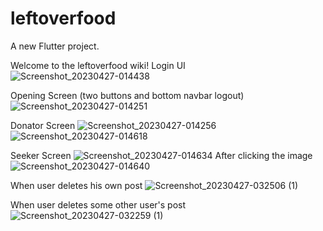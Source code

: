 # leftoverfood

A new Flutter project.

Welcome to the leftoverfood wiki!
Login UI
![Screenshot_20230427-014438](https://user-images.githubusercontent.com/109758129/234693053-f6b4428c-f08a-48eb-98ff-7cbcc7863ba9.jpg)

Opening Screen (two buttons and bottom navbar logout)
![Screenshot_20230427-014251](https://user-images.githubusercontent.com/109758129/234693104-a9890453-a4a5-4840-a8d7-b202cbfe898a.jpg)

Donator Screen
![Screenshot_20230427-014256](https://user-images.githubusercontent.com/109758129/234693223-0bffedd5-5468-4baa-bcae-9c06983ea733.jpg)
![Screenshot_20230427-014618](https://user-images.githubusercontent.com/109758129/234693233-42f2cfe8-25c3-4ac2-8c1f-3cfb7799b78c.jpg)

Seeker Screen
![Screenshot_20230427-014634](https://user-images.githubusercontent.com/109758129/234693259-2c311a26-b778-458b-90b9-0fb2dfc1df6a.jpg)
     After clicking the image
![Screenshot_20230427-014640](https://user-images.githubusercontent.com/109758129/234693326-8aff92e5-ccd9-4747-920e-39bf35908132.jpg)

When user deletes his own post
![Screenshot_20230427-032506 (1)](https://user-images.githubusercontent.com/109758129/234716291-7f6f7443-2bcf-4e0a-9fc1-a7f19781172e.jpg)

When user deletes some other user's post
![Screenshot_20230427-032259 (1)](https://user-images.githubusercontent.com/109758129/234716338-ae7bc72c-3847-4302-bd79-d951523d51e1.jpg)

